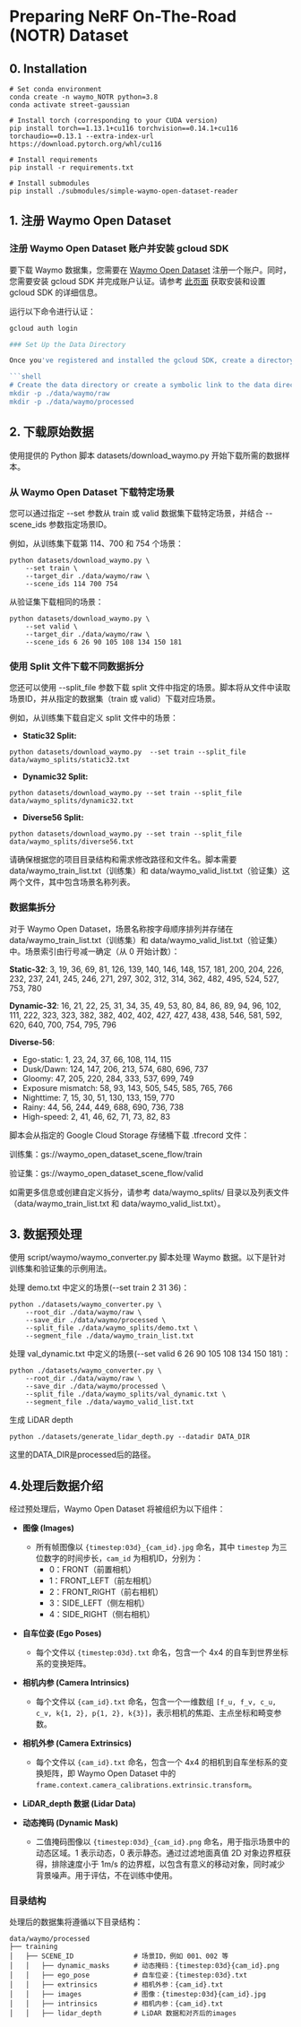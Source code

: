 # Preparing NeRF On-The-Road (NOTR) Dataset

## 0. Installation

```
# Set conda environment
conda create -n waymo_NOTR python=3.8
conda activate street-gaussian

# Install torch (corresponding to your CUDA version)
pip install torch==1.13.1+cu116 torchvision==0.14.1+cu116 torchaudio==0.13.1 --extra-index-url https://download.pytorch.org/whl/cu116

# Install requirements
pip install -r requirements.txt

# Install submodules
pip install ./submodules/simple-waymo-open-dataset-reader
```

## 1. 注册 Waymo Open Dataset
### 注册 Waymo Open Dataset 账户并安装 gcloud SDK
要下载 Waymo 数据集，您需要在 [Waymo Open Dataset](https://waymo.com/open/) 注册一个账户。同时，您需要安装 gcloud SDK 并完成账户认证。请参考 [此页面](https://cloud.google.com/sdk/docs/install) 获取安装和设置 gcloud SDK 的详细信息。

运行以下命令进行认证：
```bash
gcloud auth login

### Set Up the Data Directory

Once you've registered and installed the gcloud SDK, create a directory to house the raw data:

```shell
# Create the data directory or create a symbolic link to the data directory
mkdir -p ./data/waymo/raw   
mkdir -p ./data/waymo/processed 
```

## 2. 下载原始数据

使用提供的 Python 脚本 datasets/download_waymo.py 开始下载所需的数据样本。

### 从 Waymo Open Dataset 下载特定场景

您可以通过指定 --set 参数从 train 或 valid 数据集下载特定场景，并结合 --scene_ids 参数指定场景ID。

例如，从训练集下载第 114、700 和 754 个场景：
```shell
python datasets/download_waymo.py \
    --set train \
    --target_dir ./data/waymo/raw \
    --scene_ids 114 700 754
```

从验证集下载相同的场景：
```
python datasets/download_waymo.py \
    --set valid \
    --target_dir ./data/waymo/raw \
    --scene_ids 6 26 90 105 108 134 150 181
```

### 使用 Split 文件下载不同数据拆分

您还可以使用 --split_file 参数下载 split 文件中指定的场景。脚本将从文件中读取场景ID，并从指定的数据集（train 或 valid）下载对应场景。

例如，从训练集下载自定义 split 文件中的场景：
- **Static32 Split:**

```shell
python datasets/download_waymo.py  --set train --split_file data/waymo_splits/static32.txt
```

- **Dynamic32 Split:**

```shell
python datasets/download_waymo.py --set train --split_file data/waymo_splits/dynamic32.txt
```

- **Diverse56 Split:**

```shell
python datasets/download_waymo.py --set train --split_file data/waymo_splits/diverse56.txt
```

请确保根据您的项目目录结构和需求修改路径和文件名。脚本需要 data/waymo_train_list.txt（训练集）和 data/waymo_valid_list.txt（验证集）这两个文件，其中包含场景名称列表。

### 数据集拆分

对于 Waymo Open Dataset，场景名称按字母顺序排列并存储在 data/waymo_train_list.txt（训练集）和 data/waymo_valid_list.txt（验证集）中。场景索引由行号减一确定（从 0 开始计数）：

**Static-32**: 3, 19, 36, 69, 81, 126, 139, 140, 146, 148, 157, 181, 200, 204, 226, 232, 237, 241, 245, 246, 271, 297, 302, 312, 314, 362, 482, 495, 524, 527, 753, 780

**Dynamic-32**: 16, 21, 22, 25, 31, 34, 35, 49, 53, 80, 84, 86, 89, 94, 96, 102, 111, 222, 323, 323, 382, 382, 402, 402, 427, 427, 438, 438, 546, 581, 592, 620, 640, 700, 754, 795, 796

**Diverse-56**:

- Ego-static: 1, 23, 24, 37, 66, 108, 114, 115
- Dusk/Dawn: 124, 147, 206, 213, 574, 680, 696, 737
- Gloomy: 47, 205, 220, 284, 333, 537, 699, 749
- Exposure mismatch: 58, 93, 143, 505, 545, 585, 765, 766
- Nighttime: 7, 15, 30, 51, 130, 133, 159, 770
- Rainy: 44, 56, 244, 449, 688, 690, 736, 738
- High-speed: 2, 41, 46, 62, 71, 73, 82, 83

脚本会从指定的 Google Cloud Storage 存储桶下载 .tfrecord 文件：

训练集：gs://waymo_open_dataset_scene_flow/train

验证集：gs://waymo_open_dataset_scene_flow/valid

如需更多信息或创建自定义拆分，请参考 data/waymo_splits/ 目录以及列表文件（data/waymo_train_list.txt 和 data/waymo_valid_list.txt）。

## 3. 数据预处理
使用 script/waymo/waymo_converter.py 脚本处理 Waymo 数据。以下是针对训练集和验证集的示例用法。

处理 demo.txt 中定义的场景(--set train 2 31 36)：

```
python ./datasets/waymo_converter.py \
    --root_dir ./data/waymo/raw \
    --save_dir ./data/waymo/processed \
    --split_file ./data/waymo_splits/demo.txt \
    --segment_file ./data/waymo_train_list.txt
```

处理 val_dynamic.txt 中定义的场景(--set valid 6 26 90 105 108 134 150 181)：

```
python ./datasets/waymo_converter.py \
    --root_dir ./data/waymo/raw \
    --save_dir ./data/waymo/processed \
    --split_file ./data/waymo_splits/val_dynamic.txt \
    --segment_file ./data/waymo_valid_list.txt
```

生成 LiDAR depth
```
python ./datasets/generate_lidar_depth.py --datadir DATA_DIR
```
这里的DATA_DIR是processed后的路径。
## 4.处理后数据介绍
经过预处理后，Waymo Open Dataset 将被组织为以下组件：

- **图像 (Images)**  
  - 所有帧图像以 `{timestep:03d}_{cam_id}.jpg` 命名，其中 `timestep` 为三位数字的时间步长，`cam_id` 为相机ID，分别为：
    - 0：FRONT（前置相机）
    - 1：FRONT_LEFT（前左相机）
    - 2：FRONT_RIGHT（前右相机）
    - 3：SIDE_LEFT（侧左相机）
    - 4：SIDE_RIGHT（侧右相机）

- **自车位姿 (Ego Poses)**  
  - 每个文件以 `{timestep:03d}.txt` 命名，包含一个 4x4 的自车到世界坐标系的变换矩阵。

- **相机内参 (Camera Intrinsics)**  
  - 每个文件以 `{cam_id}.txt` 命名，包含一个一维数组 `[f_u, f_v, c_u, c_v, k{1, 2}, p{1, 2}, k{3}]`，表示相机的焦距、主点坐标和畸变参数。

- **相机外参 (Camera Extrinsics)**  
  - 每个文件以 `{cam_id}.txt` 命名，包含一个 4x4 的相机到自车坐标系的变换矩阵，即 Waymo Open Dataset 中的 `frame.context.camera_calibrations.extrinsic.transform`。

- **LiDAR_depth 数据 (Lidar Data)**  

- **动态掩码 (Dynamic Mask)**  
  - 二值掩码图像以 `{timestep:03d}_{cam_id}.png` 命名，用于指示场景中的动态区域。1 表示动态，0 表示静态。通过过滤地面真值 2D 对象边界框获得，排除速度小于 1m/s 的边界框，以包含有意义的移动对象，同时减少背景噪声。用于评估，不在训练中使用。

### 目录结构
处理后的数据集将遵循以下目录结构：
```
data/waymo/processed
├── training
│   ├── SCENE_ID               # 场景ID，例如 001、002 等
│   │   ├── dynamic_masks      # 动态掩码：{timestep:03d}{cam_id}.png
│   │   ├── ego_pose           # 自车位姿：{timestep:03d}.txt
│   │   ├── extrinsics         # 相机外参：{cam_id}.txt
│   │   ├── images             # 图像：{timestep:03d}{cam_id}.jpg
│   │   ├── intrinsics         # 相机内参：{cam_id}.txt
│   │   ├── lidar_depth        # LiDAR 数据和对齐后的images
```
